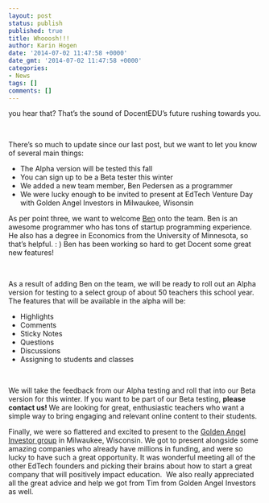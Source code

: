 ```yaml
---
layout: post
status: publish
published: true
title: Whooosh!!!
author: Karin Hogen
date: '2014-07-02 11:47:58 +0000'
date_gmt: '2014-07-02 11:47:58 +0000'
categories:
- News
tags: []
comments: []
---
```

<p>you hear that? That’s the sound of DocentEDU’s future rushing towards you.</p>
<p>&nbsp;</p>
<p>There’s so much to update since our last post, but we want to let you know of several main things:</p>
<ul>
<li>The Alpha version will be tested this fall</li>
<li>You can sign up to be a Beta tester this winter</li>
<li>We added a new team member, Ben Pedersen as a programmer</li>
<li>We were lucky enough to be invited to present at EdTech Venture Day with Golden Angel Investors in Milwaukee, Wisonsin</li>
</ul>
<p>As per point three, we want to welcome <a href="https://twitter.com/Ben_Pedersen">Ben</a> onto the team. Ben is an awesome programmer who has tons of startup programming experience. He also has a degree in Economics from the University of Minnesota, so that’s helpful. : ) Ben has been working so hard to get Docent some great new features!</p>
<p>&nbsp;</p>
<p>As a result of adding Ben on the team, we will be ready to roll out an Alpha version for testing to a select group of about 50 teachers this school year. The features that will be available in the alpha will be:</p>
<ul>
<li>Highlights</li>
<li>Comments</li>
<li>Sticky Notes</li>
<li>Questions</li>
<li>Discussions</li>
<li>Assigning to students and classes</li>
</ul>
<p>&nbsp;</p>
<p>We will take the feedback from our Alpha testing and roll that into our Beta version for this winter. If you want to be part of our Beta testing, <b>please contact us! </b>We are looking for great, enthusiastic teachers who want a simple way to bring engaging and relevant online content to their students.</p>
<p>Finally, we were so flattered and excited to present to the <a href="http://www.goldenangelsinvestors.com/">Golden Angel Investor group</a> in Milwaukee, Wisconsin. We got to present alongside some amazing companies who already have millions in funding, and were so lucky to have such a great opportunity. It was wonderful meeting all of the other EdTech founders and picking their brains about how to start a great company that will positively impact education.  We also really appreciated all the great advice and help we got from Tim from Golden Angel Investors as well.</p>
<p>&nbsp;</p>
